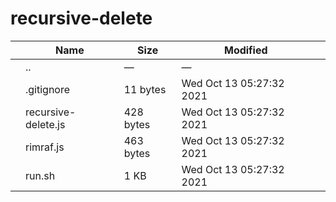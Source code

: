recursive-delete
================

<table><thead><tr class="header"><th></th><th>Name</th><th>Size</th><th>Modified</th><th></th></tr></thead><tbody><tr class="odd"><td></td><td><span class="goup">..</span></td><td>—</td><td>—</td><td></td></tr><tr class="even"><td></td><td><span class="name">.gitignore</span></td><td>11 bytes</td><td>Wed Oct 13 05:27:32 2021</td><td></td></tr><tr class="odd"><td></td><td><span class="name">recursive-delete.js</span></td><td>428 bytes</td><td>Wed Oct 13 05:27:32 2021</td><td></td></tr><tr class="even"><td></td><td><span class="name">rimraf.js</span></td><td>463 bytes</td><td>Wed Oct 13 05:27:32 2021</td><td></td></tr><tr class="odd"><td></td><td><span class="name">run.sh</span></td><td>1 KB</td><td>Wed Oct 13 05:27:32 2021</td><td></td></tr></tbody></table>
